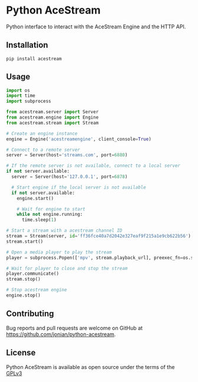 # Python AceStream
Python interface to interact with the AceStream Engine and the HTTP API.

## Installation
```
pip install acestream
```

## Usage
```python
import os
import time
import subprocess

from acestream.server import Server
from acestream.engine import Engine
from acestream.stream import Stream

# Create an engine instance
engine = Engine('acestreamengine', client_console=True)

# Connect to a remote server
server = Server(host='streams.com', port=6880)

# If the remote server is not available, connect to a local server
if not server.available:
  server = Server(host='127.0.0.1', port=6878)

  # Start engine if the local server is not available
  if not server.available:
    engine.start()

    # Wait for engine to start
    while not engine.running:
      time.sleep(1)

# Start a stream with a acestream channel ID
stream = Stream(server, id='ff36fce40a7d2042e327eaf9f215a1e9cb622b56')
stream.start()

# Open a media player to play the stream
player = subprocess.Popen(['mpv', stream.playback_url], preexec_fn=os.setsid)

# Wait for player to close and stop the stream
player.communicate()
stream.stop()

# Stop acestream engine
engine.stop()
```

## Contributing
Bug reports and pull requests are welcome on GitHub at https://github.com/jonian/python-acestream.

## License
Python AceStream is available as open source under the terms of the [GPLv3](http://www.gnu.org/licenses/gpl-3.0.en.html)
